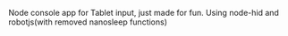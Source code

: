 Node console app for Tablet input, just made for fun. Using node-hid and robotjs(with removed nanosleep functions) 